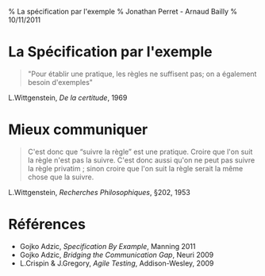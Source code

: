 % La spécification par l'exemple
% Jonathan Perret - Arnaud Bailly
% 10/11/2011

# La Spécification par l'exemple

> "Pour établir une pratique, les règles ne suffisent pas; on a également besoin d'exemples"

L.Wittgenstein, *De la certitude*, 1969

# Mieux communiquer

> C'est donc que “suivre la règle” est une pratique. Croire que l'on suit la règle n'est pas la suivre. 
> C'est donc aussi qu'on ne peut pas suivre la règle privatim ; sinon croire que l'on suit la règle serait la même chose que la suivre. 

L.Wittgenstein, *Recherches Philosophiques*, §202, 1953

# Références

* Gojko Adzic, _Specification By Example_, Manning 2011
* Gojko Adzic, _Bridging the Communication Gap_, Neuri 2009
* L.Crispin & J.Gregory, _Agile Testing_, Addison-Wesley, 2009

